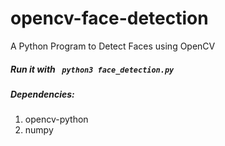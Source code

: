 # opencv-face-detection
A Python Program to Detect Faces using OpenCV

##### Run it with ``` python3 face_detection.py```

##### Dependencies:
1. opencv-python
2. numpy